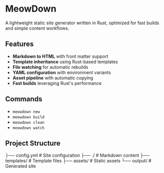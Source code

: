 # MeowDown

A lightweight static site generator written in Rust, optimized for fast builds and simple content workflows.

## Features

- **Markdown to HTML** with front matter support
- **Template inheritance** using Rust-based templates
- **File watching** for automatic rebuilds
- **YAML configuration** with environment variants
- **Asset pipeline** with automatic copying
- **Fast builds** leveraging Rust's performance


## Commands
- `meowdown new`
- `meowdown build`
- `meowdown clean`
- `meowdown watch`


## Project Structure
├── config.yml       # Site configuration
├── ./         	     # Markdown content
├── templates/       # Template files
├── assets/          # Static assets
└── output/          # Generated site


